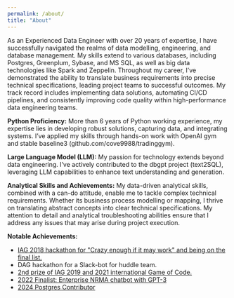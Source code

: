 ```yaml
---
permalink: /about/
title: "About"
---
```


As an Experienced Data Engineer with over 20 years of expertise, I have successfully navigated the realms of data modelling, engineering, and database management. My skills extend to various databases, including Postgres, Greenplum, Sybase, and MS SQL, as well as big data technologies like Spark and Zeppelin. Throughout my career, I’ve demonstrated the ability to translate business requirements into precise technical specifications, leading project teams to successful outcomes. My track record includes implementing data solutions, automating CI/CD pipelines, and consistently improving code quality within high-performance data engineering teams.

**Python Proficiency:**
More than 6 years of Python working experience, my expertise lies in developing robust solutions, capturing data, and integrating systems. I’ve applied my skills through hands-on work with OpenAI gym and stable baseline3 (github.com/cove9988/tradinggym).

**Large Language Model (LLM):** 
My passion for technology extends beyond data engineering. I’ve actively contributed to the dbgpt project (text2SQL), leveraging LLM capabilities to enhance text understanding and generation.

**Analytical Skills and Achievements:**
My data-driven analytical skills, combined with a can-do attitude, enable me to tackle complex technical requirements. Whether its business process modelling or mapping, I thrive on translating abstract concepts into clear technical specifications. My attention to detail and analytical troubleshooting abilities ensure that I address any issues that may arise during project execution.

**Notable Achievements:**
- [IAG 2018 hackathon for "Crazy enough if it may work" and being on the final list.](https://www.youtube.com/watch?v=jwBzT43SS3I)
- DAG hackathon for a Slack-bot for huddle team.
- [2nd prize of IAG 2019 and 2021 international Game of Code.]()
- [2022 Finalist: Enterprise NRMA chatbot with GPT-3](https://www.youtube.com/watch?v=_VfLa9PNgBY)
- [2024 Postgres Contributor](../assets/images/postgres.png)

